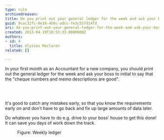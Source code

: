 ```yaml
---
type: rule
archivedreason: 
title: Do you print out your general ledger for the week and ask your boss to initial?
guid: 9cac32fc-0e18-4b0c-adcc-fe3c557d14fd
uri: do-you-print-out-your-general-ledger-for-the-week-and-ask-your-boss-to-initial
created: 2013-04-19T18:53:33.0000000Z
authors:
- id: 4
  title: Ulysses Maclaren
related: []

---
```



<p>In your first month as an Accountant for a new company, you should print out the general ledger for the week and ask your boss to initial to say that the &quot;cheque numbers and memo descriptions are good&quot;.</p>
<br><excerpt class='endintro'></excerpt><br>
<p>It's good to catch any mistakes early, so that you know the requirements early on and don't have to go back and fix up large amounts of data later. </p><p>Do whatever you have to do e.g. drive to your boss' house to get this done! It can save you days of work down the track.</p><dl class="image"><dt><img src="/Management/Rules-to-Better-Accounting/PublishingImages/ledger-for-week.jpg" alt="" /></dt><dd>Figure&#58; Weekly ledger</dd></dl>


